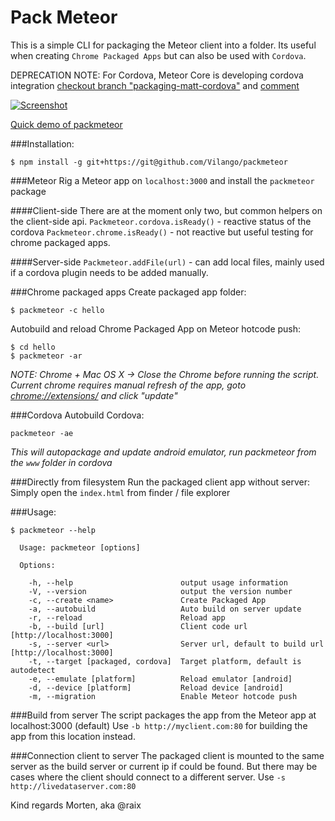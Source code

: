 Pack Meteor
===========

This is a simple CLI for packaging the Meteor client into a folder. Its useful when creating `Chrome Packaged Apps` but can also be used with `Cordova`.

DEPRECATION NOTE: For Cordova, Meteor Core is developing cordova integration [checkout branch "packaging-matt-cordova"](https://github.com/meteor/meteor/tree/packaging-matt-cordova) and [comment](https://github.com/meteor/meteor/compare/2a22f6fccf...3d7d47c3ea#commitcomment-6984096)

[![Screenshot](http://img.youtube.com/vi/7UFIqetFC-k/0.jpg)](http://www.youtube.com/watch?v=7UFIqetFC-k&feature=youtu.be)

[Quick demo of packmeteor](http://www.youtube.com/watch?v=7UFIqetFC-k&feature=youtu.be)

###Installation:
```
$ npm install -g git+https://git@github.com/Vilango/packmeteor
```

###Meteor
Rig a Meteor app on `localhost:3000` and install the `packmeteor` package

####Client-side
There are at the moment only two, but common helpers on the client-side api.
`Packmeteor.cordova.isReady()` - reactive status of the cordova
`Packmeteor.chrome.isReady()` - not reactive but useful testing for chrome packaged apps.

####Server-side
`Packmeteor.addFile(url)` - can add local files, mainly used if a cordova plugin needs to be added manually.


###Chrome packaged apps
Create packaged app folder:
```
$ packmeteor -c hello
```

Autobuild and reload Chrome Packaged App on Meteor hotcode push:
```
$ cd hello
$ packmeteor -ar
```
*NOTE: Chrome + Mac OS X -> Close the Chrome before running the script. Current chrome requires manual refresh of the app, goto [chrome://extensions/](chrome://extensions/) and click "update"*

###Cordova
Autobuild Cordova:
```
packmeteor -ae
```
*This will autopackage and update android emulator, run packmeteor from the `www` folder in cordova*

###Directly from filesystem
Run the packaged client app without server:
Simply open the `index.html` from finder / file explorer

###Usage:
```
$ packmeteor --help

  Usage: packmeteor [options]

  Options:

    -h, --help                        output usage information
    -V, --version                     output the version number
    -c, --create <name>               Create Packaged App
    -a, --autobuild                   Auto build on server update
    -r, --reload                      Reload app
    -b, --build [url]                 Client code url [http://localhost:3000]
    -s, --server <url>                Server url, default to build url [http://localhost:3000]
    -t, --target [packaged, cordova]  Target platform, default is autodetect
    -e, --emulate [platform]          Reload emulator [android]
    -d, --device [platform]           Reload device [android]
    -m, --migration                   Enable Meteor hotcode push
```

###Build from server
The script packages the app from the Meteor app at localhost:3000 (default)
Use `-b http://myclient.com:80` for building the app from this location instead.

###Connection client to server
The packaged client is mounted to the same server as the build server or current ip if could be found. But there may be cases where the client should connect to a different server.
Use `-s http://livedataserver.com:80`


Kind regards Morten, aka @raix
